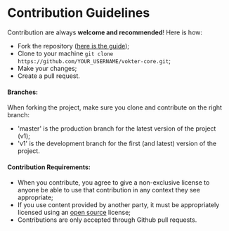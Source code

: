# Contribution Guidelines

Contribution are always **welcome and recommended**! Here is how:

- Fork the repository ([here is the guide](https://help.github.com/articles/fork-a-repo/));
- Clone to your machine ```git clone https://github.com/YOUR_USERNAME/vokter-core.git```;
- Make your changes;
- Create a pull request.

#### Branches:

When forking the project, make sure you clone and contribute on the right branch:
- 'master' is the production branch for the latest version of the project (v1);
- 'v1' is the development branch for the first (and latest) version of the project.

#### Contribution Requirements:

- When you contribute, you agree to give a non-exclusive license to anyone be able to use that contribution in any context they see appropriate;
- If you use content provided by another party, it must be appropriately licensed using an [open source](http://opensource.org/licenses) license;
- Contributions are only accepted through Github pull requests.
